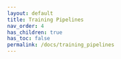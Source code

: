 ```yaml
---
layout: default
title: Training Pipelines
nav_order: 4
has_children: true
has_toc: false
permalink: /docs/training_pipelines
---
```


